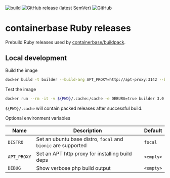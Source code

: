 ![build](https://github.com/containerbase/ruby-prebuild/actions/workflows/build.yml/badge.svg)
![GitHub release (latest SemVer)](https://img.shields.io/github/v/release/containerbase/ruby-prebuild)
![GitHub](https://img.shields.io/github/license/containerbase/ruby-prebuild)

# containerbase Ruby releases

Prebuild Ruby releases used by [containerbase/buildpack](https://github.com/containerbase/buildpack).

## Local development

Build the image

```bash
docker build -t builder --build-arg APT_PROXY=http://apt-proxy:3142 --build-arg DISTRO=focal .
```

Test the image

```bash
docker run --rm -it -v ${PWD}/.cache:/cache -e DEBURG=true builder 3.0.0
```

`${PWD}/.cache` will contain packed releases after successful build.

Optional environment variables

| Name        | Description                                                   | Default   |
| ----------- | ------------------------------------------------------------- | --------- |
| `DISTRO`    | Set an ubuntu base distro, `focal` and `bionic` are supported | `focal`   |
| `APT_PROXY` | Set an APT http proxy for installing build deps               | `<empty>` |
| `DEBUG`     | Show verbose php build output                                 | `<empty>` |
